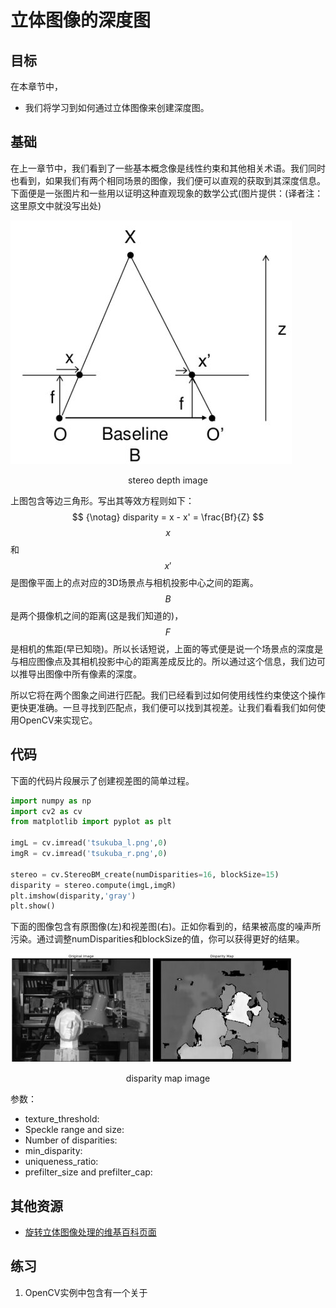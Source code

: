 # 立体图像的深度图

## 目标

在本章节中，

- 我们将学习到如何通过立体图像来创建深度图。

## 基础

在上一章节中，我们看到了一些基本概念像是线性约束和其他相关术语。我们同时也看到，如果我们有两个相同场景的图像，我们便可以直观的获取到其深度信息。下面便是一张图片和一些用以证明这种直观现象的数学公式(图片提供：(译者注：这里原文中就没写出处)

![stereo_depth.jpg](img/stereo_depth.jpg)

<center>stereo depth image</center>

上图包含等边三角形。写出其等效方程则如下：
$$
{\notag}
disparity = x - x' = \frac{Bf}{Z}
$$
$$x$$和$$x'$$是图像平面上的点对应的3D场景点与相机投影中心之间的距离。$$B$$是两个摄像机之间的距离(这是我们知道的)，$$F$$是相机的焦距(早已知晓)。所以长话短说，上面的等式便是说一个场景点的深度是与相应图像点及其相机投影中心的距离差成反比的。所以通过这个信息，我们边可以推导出图像中所有像素的深度。

所以它将在两个图象之间进行匹配。我们已经看到过如何使用线性约束使这个操作更快更准确。一旦寻找到匹配点，我们便可以找到其视差。让我们看看我们如何使用OpenCV来实现它。

## 代码

下面的代码片段展示了创建视差图的简单过程。

```python
import numpy as np
import cv2 as cv
from matplotlib import pyplot as plt

imgL = cv.imread('tsukuba_l.png',0)
imgR = cv.imread('tsukuba_r.png',0)

stereo = cv.StereoBM_create(numDisparities=16, blockSize=15)
disparity = stereo.compute(imgL,imgR)
plt.imshow(disparity,'gray')
plt.show()
```

下面的图像包含有原图像(左)和视差图(右)。正如你看到的，结果被高度的噪声所污染。通过调整numDisparities和blockSize的值，你可以获得更好的结果。

![disparity_map.jpg](img/disparity_map.jpg)

<center>disparity map image</center>







参数：

- texture_threshold: 
- Speckle range and size: 
- Number of disparities: 
- min_disparity: 
- uniqueness_ratio: 
- prefilter_size and prefilter_cap: 

## 其他资源

- [旋转立体图像处理的维基百科页面](https://wiki.ros.org/stereo_image_proc/Tutorials/ChoosingGoodStereoParameters)

## 练习

1. OpenCV实例中包含有一个关于